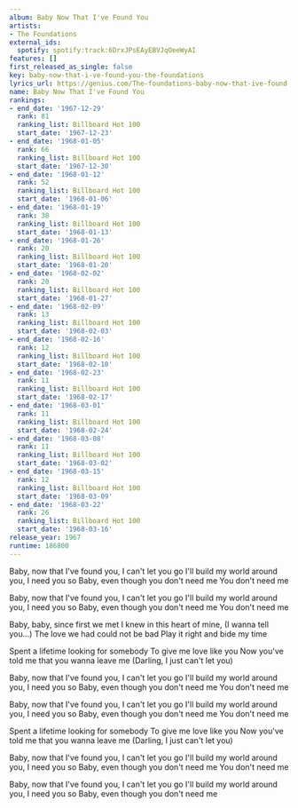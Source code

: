```yaml
---
album: Baby Now That I've Found You
artists:
- The Foundations
external_ids:
  spotify: spotify:track:6DrxJPsEAyEBVJqOeeWyAI
features: []
first_released_as_single: false
key: baby-now-that-i-ve-found-you-the-foundations
lyrics_url: https://genius.com/The-foundations-baby-now-that-ive-found-you-lyrics
name: Baby Now That I've Found You
rankings:
- end_date: '1967-12-29'
  rank: 81
  ranking_list: Billboard Hot 100
  start_date: '1967-12-23'
- end_date: '1968-01-05'
  rank: 66
  ranking_list: Billboard Hot 100
  start_date: '1967-12-30'
- end_date: '1968-01-12'
  rank: 52
  ranking_list: Billboard Hot 100
  start_date: '1968-01-06'
- end_date: '1968-01-19'
  rank: 38
  ranking_list: Billboard Hot 100
  start_date: '1968-01-13'
- end_date: '1968-01-26'
  rank: 20
  ranking_list: Billboard Hot 100
  start_date: '1968-01-20'
- end_date: '1968-02-02'
  rank: 20
  ranking_list: Billboard Hot 100
  start_date: '1968-01-27'
- end_date: '1968-02-09'
  rank: 13
  ranking_list: Billboard Hot 100
  start_date: '1968-02-03'
- end_date: '1968-02-16'
  rank: 12
  ranking_list: Billboard Hot 100
  start_date: '1968-02-10'
- end_date: '1968-02-23'
  rank: 11
  ranking_list: Billboard Hot 100
  start_date: '1968-02-17'
- end_date: '1968-03-01'
  rank: 11
  ranking_list: Billboard Hot 100
  start_date: '1968-02-24'
- end_date: '1968-03-08'
  rank: 11
  ranking_list: Billboard Hot 100
  start_date: '1968-03-02'
- end_date: '1968-03-15'
  rank: 12
  ranking_list: Billboard Hot 100
  start_date: '1968-03-09'
- end_date: '1968-03-22'
  rank: 26
  ranking_list: Billboard Hot 100
  start_date: '1968-03-16'
release_year: 1967
runtime: 186800
---
```

Baby, now that I've found you, I can't let you go
I'll build my world around you, I need you so
Baby, even though you don't need me
You don't need me

Baby, now that I've found you, I can't let you go
I'll build my world around you, I need you so
Baby, even though you don't need me
You don't need me

Baby, baby, since first we met
I knew in this heart of mine, (I wanna tell you...)
The love we had could not be bad
Play it right and bide my time

Spent a lifetime looking for somebody
To give me love like you
Now you've told me that you wanna leave me
(Darling, I just can't let you)

Baby, now that I've found you, I can't let you go
I'll build my world around you, I need you so
Baby, even though you don't need me
You don't need me

Baby, now that I've found you, I can't let you go
I'll build my world around you, I need you so
Baby, even though you don't need me
You don't need me

Spent a lifetime looking for somebody
To give me love like you
Now you've told me that you wanna leave me
(Darling, I just can't let you)

Baby, now that I've found you, I can't let you go
I'll build my world around you, I need you so
Baby, even though you don't need me
You don't need me

Baby, now that I've found you, I can't let you go
I'll build my world around you, I need you so
Baby, even though you don't need me
